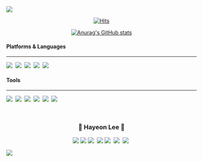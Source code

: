 
<img src="https://capsule-render.vercel.app/api?type=Waving&color=BCC1BA&height=100&section=header&desc= iOS%20Developer 👋🏻&animation=fadeIn&rotate=+2&fontColor=1C2C34&descSize=40" />

<div align=center> 
  
[![Hits](https://hits.seeyoufarm.com/api/count/incr/badge.svg?url=https://github.com/LeeHa-Yeon%2Fgjbae1212%2Fhit-counter&count_bg=%23DBCFB0&title_bg=%23555555&icon=codechef.svg&icon_color=%23EEEAE7&title=&edge_flat=false)](https://hits.seeyoufarm.com)

[![Anurag's GitHub stats](https://github-readme-stats.vercel.app/api?username=LeeHa-Yeon&show_icons=true&custom_title=HaYeon's_GitHub_Stats&theme=noctis_minimus&hide=contribs,stars)](https://github.com/anuraghazra/github-readme-stats)

<!-- [![Top Langs](https://github-readme-stats.vercel.app/api/top-langs/?username=LeeHa-Yeon&layout=compact)](https://github.com/anuraghazra/github-readme-stats) -->
  </div>
  
<h4>Platforms & Languages</h4>
<hr>
<p>
  <img src="https://img.shields.io/badge/swift-F54A2A?style=flat-square&logo=swift&logoColor=white"/></a>&nbsp
   <img src="https://img.shields.io/badge/Xcode-007ACC?style=flat-square&logo=Xcode&logoColor=white"/></a>&nbsp 
  <img src="https://img.shields.io/badge/iOS-000000?style=flat-square&logo=ios&logoColor=white"/></a>&nbsp 
  <img src="https://img.shields.io/badge/Postman-FF6C37?style=flat-square&logo=postman&logoColor=white"/></a>&nbsp
  <img src="https://img.shields.io/badge/firebase-%23039BE5.svg?style=flat-square&logo=firebase"/></a>&nbsp
  <br>
</p>
<h4>Tools</h4>
<hr>
<p>
  <img src="https://img.shields.io/badge/bootstrap-%23563D7C.svg?style=flat-square&logo=bootstrap&logoColor=white"/></a>&nbsp
  <img src="https://img.shields.io/badge/Slack-4A154B?style=flat-square&logo=slack&logoColor=white"/></a>&nbsp
  <img src="https://img.shields.io/badge/%3CDiscode%3E-%237289DA.svg?style=flat-square&logo=discord&logoColor=white"/></a>&nbsp
   <img src="https://img.shields.io/badge/Zoom-2D8CFF?style=flat-square&logo=zoom&logoColor=white"/></a>&nbsp
  <img src="https://img.shields.io/badge/Trello-%23026AA7.svg?style=flat-square&logo=Trello&logoColor=white"/></a>&nbsp 
  <img src="https://img.shields.io/badge/Notion-%23000000.svg?style=flat-square&logo=notion&logoColor=white"/></a>&nbsp
</p>
<br>

<h3 align="center"> 👀 Hayeon Lee 👀 </h3>
<p align="center">
  <a href="https://www.instagram.com/noeyahee/"><img src="https://img.shields.io/badge/Instagram-E4405F?style=flat&logo=Instagram&logoColor=white&link=https://www.instagram.com/noeyahee/"/></a>
  <a href="mailto:sheril0284@gmail.com"><img src="https://img.shields.io/badge/Gmail-d14836?style=flat&logo=Gmail&logoColor=white&link=sheril0284@gmail.com"/></a>
  <img src="https://img.shields.io/badge/kakaotalk-ffcd00.svg?style=flat&logo=kakaotalk&logoColor=000000"/></a>&nbsp
  <a href="https://velog.io/@hayeon"><img src="https://img.shields.io/badge/velog-11B48A?style=flat&logo=Vimeo&logoColor=white&link=https://velog.io/@hayeon"/></a>
  <a href="https://github.com/LeeHa-Yeon"><img src="https://img.shields.io/badge/github-%23121011.svg?style=flat&logo=github&logoColor=white"/></a>&nbsp</a>
  <img src="https://img.shields.io/badge/mac%20os-000000?style=flat&logo=macos&logoColor=F0F0F0"/></a>&nbsp
  <img src="https://img.shields.io/badge/Apple-%23000000.svg?style=flat&logo=apple&logoColor=white"/></a>&nbsp
</p>  

<img src="https://capsule-render.vercel.app/api?type=Waving&color=BCC1BA&height=70&section=footer&fontSize=90" />
